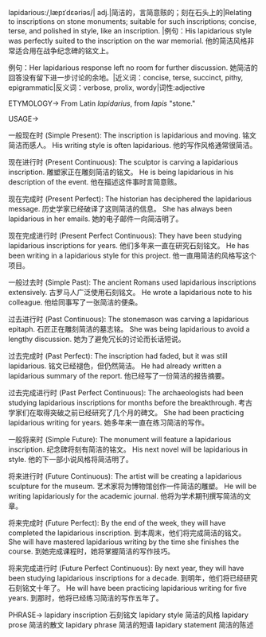 lapidarious:/ˌlæpɪˈdɛəriəs/| adj.|简洁的，言简意赅的；刻在石头上的|Relating to inscriptions on stone monuments; suitable for such inscriptions; concise, terse, and polished in style, like an inscription. |例句：His lapidarious style was perfectly suited to the inscription on the war memorial. 他的简洁风格非常适合用在战争纪念碑的铭文上。

例句：Her lapidarious response left no room for further discussion. 她简洁的回答没有留下进一步讨论的余地。|近义词：concise, terse, succinct, pithy, epigrammatic|反义词：verbose, prolix, wordy|词性:adjective

ETYMOLOGY->
From Latin *lapidarius*, from *lapis* "stone."

USAGE->

一般现在时 (Simple Present):
The inscription is lapidarious and moving.  铭文简洁而感人。
His writing style is often lapidarious. 他的写作风格通常很简洁。


现在进行时 (Present Continuous):
The sculptor is carving a lapidarious inscription.  雕塑家正在雕刻简洁的铭文。
He is being lapidarious in his description of the event. 他在描述这件事时言简意赅。


现在完成时 (Present Perfect):
The historian has deciphered the lapidarious message.  历史学家已经破译了这则简洁的信息。
She has always been lapidarious in her emails.  她的电子邮件一向简洁明了。


现在完成进行时 (Present Perfect Continuous):
They have been studying lapidarious inscriptions for years.  他们多年来一直在研究石刻铭文。
He has been writing in a lapidarious style for this project.  他一直用简洁的风格写这个项目。


一般过去时 (Simple Past):
The ancient Romans used lapidarious inscriptions extensively.  古罗马人广泛使用石刻铭文。
He wrote a lapidarious note to his colleague. 他给同事写了一张简洁的便条。


过去进行时 (Past Continuous):
The stonemason was carving a lapidarious epitaph. 石匠正在雕刻简洁的墓志铭。
She was being lapidarious to avoid a lengthy discussion. 她为了避免冗长的讨论而长话短说。


过去完成时 (Past Perfect):
The inscription had faded, but it was still lapidarious.  铭文已经褪色，但仍然简洁。
He had already written a lapidarious summary of the report.  他已经写了一份简洁的报告摘要。


过去完成进行时 (Past Perfect Continuous):
The archaeologists had been studying lapidarious inscriptions for months before the breakthrough.  考古学家们在取得突破之前已经研究了几个月的碑文。
She had been practicing lapidarious writing for years. 她多年来一直在练习简洁的写作。


一般将来时 (Simple Future):
The monument will feature a lapidarious inscription. 纪念碑将刻有简洁的铭文。
His next novel will be lapidarious in style.  他的下一部小说风格将简洁明了。



将来进行时 (Future Continuous):
The artist will be creating a lapidarious sculpture for the museum. 艺术家将为博物馆创作一件简洁的雕塑。
He will be writing lapidariously for the academic journal.  他将为学术期刊撰写简洁的文章。


将来完成时 (Future Perfect):
By the end of the week, they will have completed the lapidarious inscription.  到本周末，他们将完成简洁的铭文。
She will have mastered lapidarious writing by the time she finishes the course.  到她完成课程时，她将掌握简洁的写作技巧。



将来完成进行时 (Future Perfect Continuous):
By next year, they will have been studying lapidarious inscriptions for a decade.  到明年，他们将已经研究石刻铭文十年了。
He will have been practicing lapidarious writing for five years. 到那时，他将已经练习简洁的写作五年了。

PHRASE->
lapidary inscription  石刻铭文
lapidary style  简洁的风格
lapidary prose  简洁的散文
lapidary phrase  简洁的短语
lapidary statement  简洁的陈述
